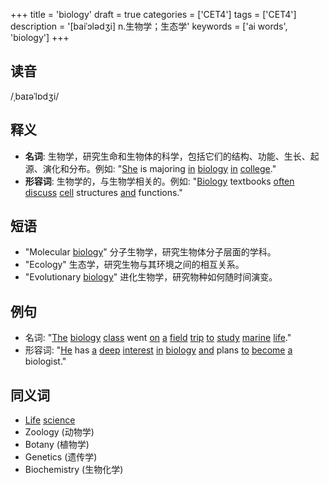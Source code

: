 +++
title = 'biology'
draft = true
categories = ['CET4']
tags = ['CET4']
description = '[baiˈɔlədʒi] n.生物学；生态学'
keywords = ['ai words', 'biology']
+++

## 读音
/ˌbaɪəˈlɒdʒi/

## 释义
- **名词**: 生物学，研究生命和生物体的科学，包括它们的结构、功能、生长、起源、演化和分布。例如: "[She](/zh/post/she/) is majoring [in](/zh/post/in/) [biology](/zh/post/biology/) [in](/zh/post/in/) [college](/zh/post/college/)."
- **形容词**: 生物学的，与生物学相关的。例如: "[Biology](/zh/post/biology/) textbooks [often](/zh/post/often/) [discuss](/zh/post/discuss/) [cell](/zh/post/cell/) structures [and](/zh/post/and/) functions."

## 短语
- "Molecular [biology](/zh/post/biology/)" 分子生物学，研究生物体分子层面的学科。
- "Ecology" 生态学，研究生物与其环境之间的相互关系。
- "Evolutionary [biology](/zh/post/biology/)" 进化生物学，研究物种如何随时间演变。

## 例句
- 名词: "[The](/zh/post/the/) [biology](/zh/post/biology/) [class](/zh/post/class/) went [on](/zh/post/on/) [a](/zh/post/a/) [field](/zh/post/field/) [trip](/zh/post/trip/) [to](/zh/post/to/) [study](/zh/post/study/) [marine](/zh/post/marine/) [life](/zh/post/life/)."
- 形容词: "[He](/zh/post/he/) has [a](/zh/post/a/) [deep](/zh/post/deep/) [interest](/zh/post/interest/) [in](/zh/post/in/) [biology](/zh/post/biology/) [and](/zh/post/and/) plans [to](/zh/post/to/) [become](/zh/post/become/) [a](/zh/post/a/) biologist."

## 同义词
- [Life](/zh/post/life/) [science](/zh/post/science/)
- Zoology (动物学)
- Botany (植物学)
- Genetics (遗传学)
- Biochemistry (生物化学)
